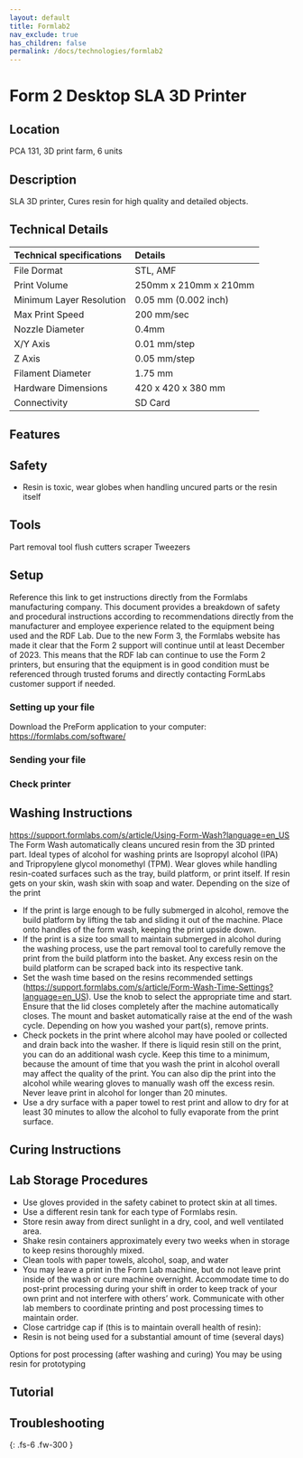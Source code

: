 ```yaml
---
layout: default
title: Formlab2
nav_exclude: true
has_children: false
permalink: /docs/technologies/formlab2
---
```


# Form 2 Desktop SLA 3D Printer

## Location
PCA 131, 3D print farm,  6 units

## Description
SLA 3D printer, Cures resin for high quality and detailed objects.


## Technical Details


| Technical specifications      | Details               |
|:------------------------------|:----------------------|
| File Dormat                   | STL, AMF              |
| Print Volume                  | 250mm x 210mm x 210mm |
| Minimum Layer Resolution      | 0.05 mm (0.002 inch)  |
| Max Print Speed               | 200 mm/sec            |
| Nozzle Diameter               | 0.4mm                 |
| X/Y Axis                      | 0.01 mm/step          |
| Z Axis                        | 0.05 mm/step          |
| Filament Diameter             | 1.75 mm               |
| Hardware Dimensions           | 420 x 420 x 380 mm    |
| Connectivity                  | SD Card               |

## Features

## Safety
- Resin is toxic, wear globes when handling uncured parts or the resin itself

## Tools
Part removal tool
flush cutters
scraper
Tweezers

## Setup
Reference this link to get instructions directly from the Formlabs manufacturing company. This document provides a breakdown of safety and procedural instructions according to recommendations directly from the manufacturer and employee experience related to the equipment being used and the RDF Lab. Due to the new Form 3, the Formlabs website has made it clear that the Form 2 support will continue until at least December of 2023. This means that the RDF lab can continue to use the Form 2 printers, but ensuring that the equipment is in good condition must be referenced through trusted forums and directly contacting FormLabs customer support if needed. 

### Setting up your file
Download the PreForm application to your computer: https://formlabs.com/software/ 

### Sending your file

### Check printer

## Washing Instructions
 https://support.formlabs.com/s/article/Using-Form-Wash?language=en_US
The Form Wash automatically cleans uncured resin from the 3D printed part. 
Ideal types of alcohol for washing prints are Isopropyl alcohol (IPA) and Tripropylene glycol monomethyl (TPM). 
Wear gloves while handling resin-coated surfaces such as the tray, build platform, or print itself. If resin gets on your skin, wash skin with soap and water.
Depending on the size of the print
- If the print is large enough to be fully submerged in alcohol, remove the build platform by lifting the tab and sliding it out of the machine. Place onto handles of the form wash, keeping the print upside down.
- If the print is a size too small to maintain submerged in alcohol during the washing process, use the part removal tool to carefully remove the print from the build platform into the basket. Any excess resin on the build platform can be scraped back into its respective tank.
- Set the wash time based on the resins recommended settings (https://support.formlabs.com/s/article/Form-Wash-Time-Settings?language=en_US). Use the knob to select the appropriate time and start. Ensure that the lid closes completely after the machine automatically closes. 
The mount and basket automatically raise at the end of the wash cycle. Depending on how you washed your part(s), remove prints.
- Check pockets in the print where alcohol may have pooled or collected and drain back into the washer. If there is liquid resin still on the print, you can do an additional wash cycle. Keep this time to a minimum, because the amount of time that you wash the print in alcohol overall may affect the quality of the print. You can also dip the print into the alcohol while wearing gloves to manually wash off the excess resin. Never leave print in alcohol for longer than 20 minutes. 
- Use a dry surface with a paper towel to rest print and allow to dry for at least 30 minutes to allow the alcohol to fully evaporate from the print surface.


## Curing Instructions

## Lab Storage Procedures
- Use gloves provided in the safety cabinet to protect skin at all times.
- Use a different resin tank for each type of Formlabs resin.
- Store resin away from direct sunlight in a dry, cool, and well ventilated area. 
- Shake resin containers approximately every two weeks when in storage to keep resins thoroughly mixed.
- Clean tools with paper towels, alcohol, soap, and water
- You may leave a print in the Form Lab machine, but do not leave print inside of the wash or cure machine overnight. Accommodate time to do post-print processing during your shift in order to keep track of your own print and not interfere with others’ work. Communicate with other lab members to coordinate printing and post processing times to maintain order. 
- Close cartridge cap if (this is to maintain overall health of resin):
- Resin is not being used for a substantial amount of time (several days)


Options for post processing (after washing and curing)
You may be using resin for prototyping 


## Tutorial

## Troubleshooting



{: .fs-6 .fw-300 }



